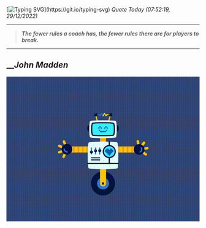 [![Typing SVG](https://readme-typing-svg.herokuapp.com?font=Press+Start+2P&color=C2F784&size=35&width=900&height=100&lines=Hello+World%2C+I'm+Hung+!)](https://git.io/typing-svg) 
_Quote Today (07:52:19, 29/12/2022)_
___
>**_The fewer rules a coach has, the fewer rules there are for players to break._**
___

## __**_John Madden_**

![RobotDance](src/assets/images/robot-dancing-dribble.gif?style=center)
